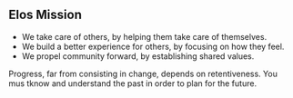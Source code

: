 Elos Mission
------------

 - We take care of others, by helping them take care of themselves.
 - We build a better experience for others, by focusing on how they feel.
 - We propel community forward, by establishing shared values.

Progress, far from consisting in change, depends on retentiveness. You mus tknow and understand the past in order to plan for the future.
